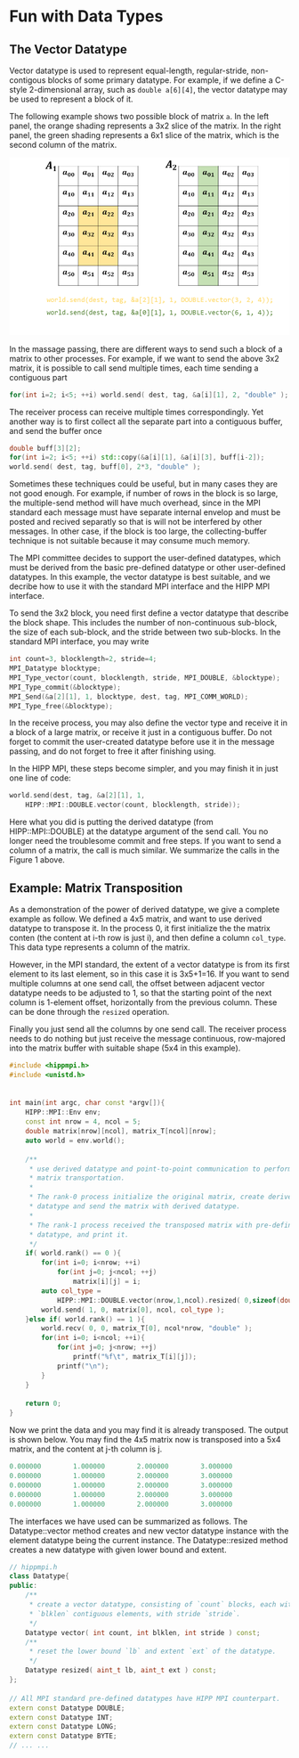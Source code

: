 # Fun with Data Types



## The Vector Datatype

Vector datatype is used to represent equal-length, regular-stride, non-contigous blocks of some primary datatype. For example, if we define a C-style 2-dimensional array, such as `double a[6][4]`, the vector datatype may be used to represent a block of it.

The following example shows two possible block of matrix `a`. In the left panel, the orange shading represents a 3x2 slice of the matrix. In the right panel, the green shading represents a 6x1 slice of the matrix, which is the second column of the matrix.

![Figure 1. Use vector datatype ot communicte blocks of matrices](../../../.gitbook/assets/hippmpi_tutorial_datatype_vector.png)

In the massage passing, there are different ways to send such a block of a matrix to other processes. For example, if we want to send the above 3x2 matrix, it is possible to call send multiple times, each time sending a contiguous part

```cpp
for(int i=2; i<5; ++i) world.send( dest, tag, &a[i][1], 2, "double" );
```

The receiver process can receive multiple times correspondingly. Yet another way is to first collect all the separate part into a contiguous buffer, and send the buffer once

```cpp
double buff[3][2];
for(int i=2; i<5; ++i) std::copy(&a[i][1], &a[i][3], buff[i-2]);
world.send( dest, tag, buff[0], 2*3, "double" );
```

Sometimes these techniques could be useful, but in many cases they are not good enough. For example, if number of rows in the block is so large, the multiple-send method will have much overhead, since in the MPI standard each message must have separate internal envelop and must be posted and recived separatly so that is will not be interfered by other messages. In other case, if the block is too large, the collecting-buffer technique is not suitable because it may consume much memory.

The MPI committee decides to support the user-defined datatypes, which must be derived from the basic pre-defined datatype or other user-defined datatypes. In this example, the vector datatype is best suitable, and we decribe how to use it with the standard MPI interface and the HIPP MPI interface.

To send the 3x2 block, you need first define a vector datatype that describe the block shape. This includes the number of non-continuous sub-block, the size of each sub-block, and the stride between two sub-blocks. In the standard MPI interface, you may write

```cpp
int count=3, blocklength=2, stride=4;
MPI_Datatype blocktype;
MPI_Type_vector(count, blocklength, stride, MPI_DOUBLE, &blocktype);
MPI_Type_commit(&blocktype);
MPI_Send(&a[2][1], 1, blocktype, dest, tag, MPI_COMM_WORLD);
MPI_Type_free(&blocktype);
```

In the receive process, you may also define the vector type and receive it in a block of a large matrix, or receive it just in a contiguous buffer. Do not forget to commit the user-created datatype before use it in the message passing, and do not forget to free it after finishing using.

In the HIPP MPI, these steps become simpler, and you may finish it in just one line of code:

```cpp
world.send(dest, tag, &a[2][1], 1, 
    HIPP::MPI::DOUBLE.vector(count, blocklength, stride));
```

Here what you did is putting the derived datatype \(from HIPP::MPI::DOUBLE\) at the datatype argument of the send call. You no longer need the troublesome commit and free steps. If you want to send a column of a matrix, the call is much similar. We summarize the calls in the Figure 1 above.

## Example: Matrix Transposition

As a demonstration of the power of derived datatype, we give a complete example as follow. We defined a 4x5 matrix, and want to use derived datatype to transpose it. In the process 0, it first initialize the the matrix conten \(the content at i-th row is just i\), and then define a column `col_type`. This data type represents a column of the matrix. 

However, in the MPI standard, the extent of a vector datatype is from its first element to its last element, so in this case it is 3x5+1=16. If you want to send multiple columns at one send call, the offset between adjacent vector datatype needs to be adjusted to 1, so that the starting point of the next column is 1-element offset, horizontally from the previous column. These can be done through the `resized` operation.

Finally you just send all the columns by one send call. The receiver process needs to do nothing but just receive the message continuous, row-majored into the matrix buffer with suitable shape \(5x4 in this example\). 

```cpp
#include <hippmpi.h>
#include <unistd.h>


int main(int argc, char const *argv[]){
    HIPP::MPI::Env env;
    const int nrow = 4, ncol = 5;
    double matrix[nrow][ncol], matrix_T[ncol][nrow];
    auto world = env.world();

    /**
     * use derived datatype and point-to-point communication to perform 
     * matrix transportation.
     * 
     * The rank-0 process initialize the original matrix, create derived
     * datatype and send the matrix with derived datatype.
     * 
     * The rank-1 process received the transposed matrix with pre-defined
     * datatype, and print it.
     */
    if( world.rank() == 0 ){
        for(int i=0; i<nrow; ++i)
            for(int j=0; j<ncol; ++j)
                matrix[i][j] = i;
        auto col_type = 
            HIPP::MPI::DOUBLE.vector(nrow,1,ncol).resized( 0,sizeof(double) );
        world.send( 1, 0, matrix[0], ncol, col_type );
    }else if( world.rank() == 1 ){
        world.recv( 0, 0, matrix_T[0], ncol*nrow, "double" );
        for(int i=0; i<ncol; ++i){
            for(int j=0; j<nrow; ++j)
                printf("%f\t", matrix_T[i][j]);
            printf("\n");
        }
    }

    return 0;
}

```

Now we print the data and you may find it is already transposed. The output is shown below. You may find the 4x5 matrix now is transposed into a 5x4 matrix, and the content at j-th column is j.

```cpp
0.000000        1.000000        2.000000        3.000000
0.000000        1.000000        2.000000        3.000000
0.000000        1.000000        2.000000        3.000000
0.000000        1.000000        2.000000        3.000000
0.000000        1.000000        2.000000        3.000000
```

The interfaces we have used can be summarized as follows. The Datatype::vector method creates and new vector datatype instance with the element datatype being the current instance. The Datatype::resized method creates a new datatype with given lower bound and extent.

```cpp
// hippmpi.h
class Datatype{
public:
    /**
     * create a vector datatype, consisting of `count` blocks, each with
     * `blklen` contiguous elements, with stride `stride`.
     */
    Datatype vector( int count, int blklen, int stride ) const;
    /**
     * reset the lower bound `lb` and extent `ext` of the datatype.
     */
    Datatype resized( aint_t lb, aint_t ext ) const;
};

// All MPI standard pre-defined datatypes have HIPP MPI counterpart.
extern const Datatype DOUBLE;
extern const Datatype INT;
extern const Datatype LONG;
extern const Datatype BYTE;
// ... ...
```



